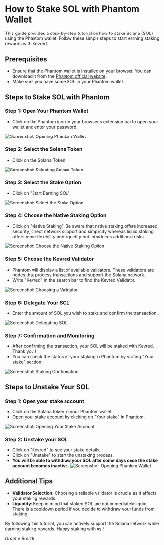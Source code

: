 # How to Stake SOL with Phantom Wallet

This guide provides a step-by-step tutorial on how to stake Solana (SOL) using the Phantom wallet. Follow these simple steps to start earning staking rewards with Kevred.

## Prerequisites
- Ensure that the Phantom wallet is installed on your browser. You can download it from the [Phantom official website](https://phantom.app/).
- Make sure you have some SOL in your Phantom wallet.

## Steps to Stake SOL with Phantom

### Step 1: Open Your Phantom Wallet
- Click on the Phantom icon in your browser's extension bar to open your wallet and enter your password.

![Screenshot: Opening Phantom Wallet](static/step0.png)

### Step 2: Select the Solana Token
- Click on the Solana Token.

![Screenshot: Selecting Solana Token](static/step1.png)


### Step 3: Select the Stake Option
- Click on "Start Earning SOL"

![Screenshot: Select the Stake Option](static/step2.png)


### Step 4: Choose the Native Staking Option
- Click on "Native Staking". Be aware that native staking offers increased security, direct network support and simplicity whereas liquid staking offers more flexibility and liquidity but introduces additional risks.

![Screenshot: Choose the Native Staking Option](static/step3.png)


### Step 5: Choose the Kevred Validator
- Phantom will display a list of available validators. These validators are nodes that process transactions and support the Solana network.
- Write "Kevred" in the search bar to find the Kevred Validator.

![Screenshot: Choosing a Validator](static/step4.png)

### Step 6: Delegate Your SOL
- Enter the amount of SOL you wish to stake and confirm the transaction.

![Screenshot: Delegating SOL](static/step5.png)

### Step 7: Confirmation and Monitoring
- After confirming the transaction, your SOL will be staked with Kevred. Thank you ! 
- You can check the status of your staking in Phantom by visiting "Your stake" section.

![Screenshot: Staking Confirmation](static/step6.png)


## Steps to Unstake Your SOL

### Step 1: Open your stake account
- Click on the Solana token in your Phantom wallet.
- Open your stake account by clicking on "Your stake" in Phantom.

![Screenshot: Opening Your Stake Account](static/step7.png)


### Step 2: Unstake your SOL
- Click on "Kevred" to see your stake details.
- Click on "Unstake" to start the unstaking process.
- **You will be able to withdraw your SOL after some days once the stake account becomes inactive.**
![Screenshot: Opening Phantom Wallet](static/step8.png)



## Additional Tips
- **Validator Selection**: Choosing a reliable validator is crucial as it affects your staking rewards.
- **Liquidity**: Keep in mind that staked SOL are not immediately liquid. There is a cooldown period if you decide to withdraw your funds from staking.

By following this tutorial, you can actively support the Solana network while earning staking rewards. Happy staking with us ! 


*Graet e Breizh*





